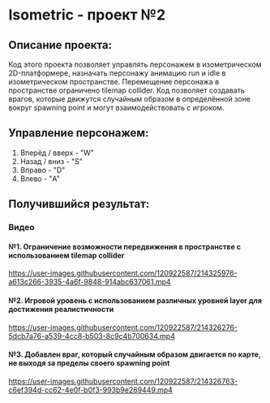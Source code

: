 # Isometric - проект №2
## Описание проекта:
Код этого проекта позволяет управлять персонажем в изометрическом 2D-платформере, назначать персонажу анимацию run и idle в изометрическом пространстве. Перемещение персонажа в пространстве ограничено tilemap collider. Код позволяет создавать врагов, которые движутся случайным образом в определённой зоне вокруг spawning point и могут взаимодействовать с игроком. 

## Управление персонажем:
1. Вперёд / вверх - "W"
2. Назад / вниз - "S"
3. Вправо - "D"
4. Влево - "A"

## Получившийся результат:
### Видео
#### №1. Ограничение возможности передвижения в пространстве с использованием tilemap collider
https://user-images.githubusercontent.com/120922587/214325976-a613c266-3935-4a6f-9848-914abc637061.mp4
#### №2. Игровой уровень с использованием различных уровней layer для достижения реалистичности 
https://user-images.githubusercontent.com/120922587/214326276-5dcb7a76-a539-4cc8-b503-8c9c4b700634.mp4
#### №3. Добавлен враг, который случайным образом двигается по карте, не выходя за пределы своего spawning point
https://user-images.githubusercontent.com/120922587/214326763-c6ef394d-cc62-4e0f-b0f3-993b9e269449.mp4
